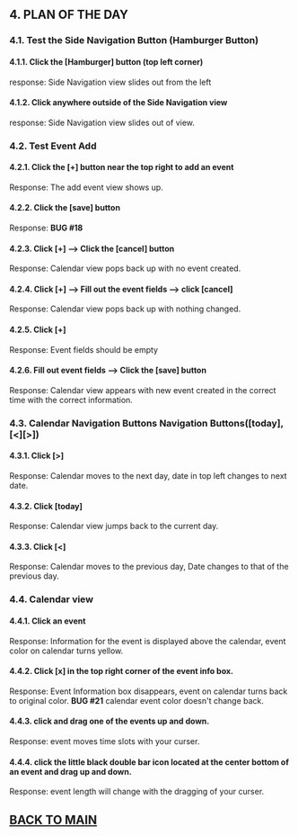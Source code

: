 ## 4. PLAN OF THE DAY

### 4.1. Test the Side Navigation Button (Hamburger Button)
#### 4.1.1. Click the [Hamburger] button (top left corner) 
response: Side Navigation view slides out from the left
#### 4.1.2. Click anywhere outside of the Side Navigation view
response: Side Navigation view slides out of view.

### 4.2. Test Event Add
#### 4.2.1. Click the [+] button near the top right to add an event
Response: The add event view shows up.
#### 4.2.2. Click the [save] button
Response: **BUG #18**
#### 4.2.3. Click [+] --> Click the [cancel] button
Response: Calendar view pops back up with no event created.
#### 4.2.4. Click [+] --> Fill out the event fields --> click [cancel]
Response: Calendar view pops back up with nothing changed.
#### 4.2.5. Click [+]
Response: Event fields should be empty
#### 4.2.6. Fill out event fields --> Click the [save] button
Response: Calendar view appears with new event created in the correct time with the correct information. 

### 4.3. Calendar Navigation Buttons Navigation Buttons([today], [<][>])
#### 4.3.1. Click [>] 
Response: Calendar moves to the next day, date in top left changes to next date.
#### 4.3.2. Click [today]
Response: Calendar view jumps back to the current day.
#### 4.3.3. Click [<] 
Response: Calendar moves to the previous day, Date changes to that of the previous day.

### 4.4. Calendar view
#### 4.4.1. Click an event
Response: Information for the event is displayed above the calendar, event color on calendar turns yellow. 
#### 4.4.2. Click [x] in the top right corner of the event info box.
Response: Event Information box disappears, event on calendar turns back to original color.
**BUG #21** calendar event color doesn't change back. 
#### 4.4.3. click and drag one of the events up and down.
Response: event moves time slots with your curser. 
#### 4.4.4. click the little black double bar icon located at the center bottom of an event and drag up and down.
Response: event length will change with the dragging of your curser.

## [BACK TO MAIN](https://github.com/MilitaryMobile/xd-regression-test/blob/master/README.md)
